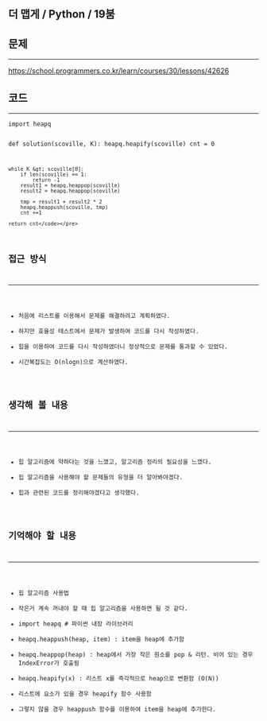 <h2 id="더-맵게--python--19붐">더 맵게 / Python / 19붐</h2>
<h2 id="문제">문제</h2>
<hr />
<p><a href="https://school.programmers.co.kr/learn/courses/30/lessons/42626">https://school.programmers.co.kr/learn/courses/30/lessons/42626</a></p>
<h2 id="코드">코드</h2>
<hr />
<pre><code class="language-python">import heapq

def solution(scoville, K):
    heapq.heapify(scoville)
    cnt = 0

    while K &gt; scoville[0]:
        if len(scoville) == 1:
            return -1
        result1 = heapq.heappop(scoville)
        result2 = heapq.heappop(scoville)

        tmp = result1 + result2 * 2
        heapq.heappush(scoville, tmp)
        cnt +=1

    return cnt</code></pre>
<h2 id="접근-방식">접근 방식</h2>
<hr />
<ul>
<li>처음에 리스트를 이용해서 문제를 해결하려고 계획하였다.</li>
<li>하지만 효율성 테스트에서 문제가 발생하여 코드를 다시 작성하였다.</li>
<li>힙을 이용하여 코드를 다시 작성하였더니 정상적으로 문제를 통과할 수 있었다.</li>
<li>시간복잡도는 O(nlogn)으로 계산하였다.</li>
</ul>
<h2 id="생각해-볼-내용">생각해 볼 내용</h2>
<hr />
<ul>
<li>힙 알고리즘에 약하다는 것을 느꼈고, 알고리즘 정리의 필요성을 느꼈다.</li>
<li>힙 알고리즘을 사용해야 할 문제들의 유형을 더 알아봐야겠다.</li>
<li>힙과 관련된 코드를 정리해야겠다고 생각했다.</li>
</ul>
<h2 id="기억해야-할-내용">기억해야 할 내용</h2>
<hr />
<ul>
<li>힙 알고리즘 사용법</li>
<li>작은거 계속 꺼내야 할 때 힙 알고리즘을 사용하면 될 것 같다.</li>
<li>import heapq # 파이썬 내장 라이브러리</li>
<li>heapq.heappush(heap, item) : item을 heap에 추가함</li>
<li>heapq.heappop(heap) : heap에서 가장 작은 원소를 pop &amp; 리턴. 비어 있는 경우 IndexError가 호출됨</li>
<li>heapq.heapify(x) : 리스트 x를 즉각적으로 heap으로 변환함 (O(N))</li>
<li>리스트에 요소가 있을 경우 heapify 함수 사용함</li>
<li>그렇지 않을 경우 heappush 함수를 이용하여 item을 heap에 추가한다.</li>
</ul>
